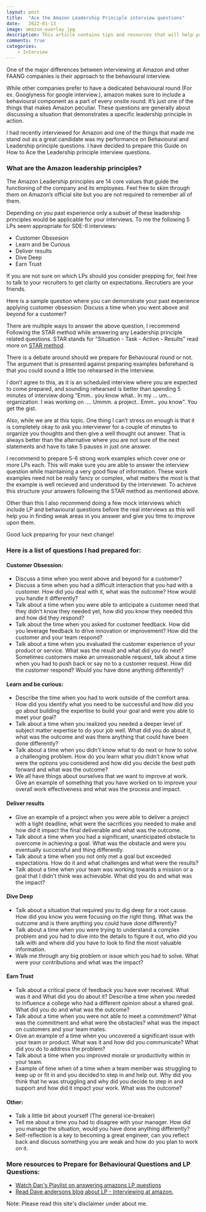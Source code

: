 ```yaml
---
layout: post
title:  "Ace the Amazon Leadership Principle interview questions"
date:   2022-01-13
image: amazon-overlay.jpg
description: This article contains tips and resources that will help you prepare for the Amazon Leadership Principle interview questions
comments: true
categories:
	- Interview
---
```


<p class="intro"><span class="dropcap">O</span>ne of the major differences between interviewing at Amazon and other FAANG companies is their approach to the behavioural interview.</p>

<p>While other companies prefer to have a dedicated behavioural round (For ex. Googlyness for google interview.), amazon makes sure to include a behavioural component as a part of every onsite round. It’s just one of the things that makes Amazon peculiar. These questions are generally about discussing a situation that demonstrates a specific leadership principle in action.</p>

I had recently interviewed for Amazon and one of the things that made me stand out as a great candidate was my performance on Behavioural and Leadership principle questions. I have decided to prepare this Guide on How to Ace the Leadership principle interview questions. 

### What are the Amazon leadership principles?
The Amazon Leadership principles are 14 core values that guide the functioning of the company and its employees. Feel free to skim through them on Amazon’s official site but you are not required to remember all of them. 

Depending on you past experience only a subset of these leadership principles would be applicable for your interviews. To me the following 5 LPs seem appropriate for SDE-II interviews:

* Customer Obssesion
* Learn and be Curious
* Deliver results
* Dive Deep
* Earn Trust

If you are not sure on which LPs should you consider prepping for, feel free to talk to your recruiters to get clarity on expectations. Recrutiers are your friends. 

Here is a sample question where you can demonstrate your past experience applying customer obsession:
	Discuss a time when you went above and beyond for a customer?

There are multiple ways to answer the above question, I recommend Following the STAR method while answering any Leadership principle related questions. STAR stands for "Situation - Task - Action - Results" read more on [STAR method][star]. 

There is a debate around should we prepare for Behavioural round or not. The argument that is presented against preparing examples beforehand is that you could sound a little too rehearsed in the interview. 

I don’t agree to this, as it is an scheduled interview where you are expected to come prepared, and sounding rehearsed is better than spending 5 minutes of interview doing “Emm.. you know what.. In my … um…organization. I was working on …. Ummm. a project.. Emm.. you know”. You get the gist. 

Also, while we are at this topic. One thing I can’t stress on enough is that it is completely okay to ask you interviewer for a couple of minutes to organize you thoughts and then give a well thought out answer. That is always better than the alternative where you are not sure of the next statements and have to take 5 pauses in just one answer. 

I recommend to prepare 5-6 strong work examples which cover one or more LPs each. This will make sure you are able to answer the interview question while maintaining a very good flow of information. These work examples need not be really fancy or complex, what matters the most is that the example is well recieved and understood by the interviewer. To achieve this structure your answers following the STAR method as mentioned above.

Other than this I also recommend doing a few mock interviews which include LP and behavioural questions before the real interviews as this will help you in finding weak areas in you answer and give you time to improve upon them. 

Good luck preparing for your next change!

### Here is a list of questions I had prepared for:
#### Customer Obsession:
* Discuss a time when you went above and beyond for a customer?
* Discuss a time when you had a difficult interaction that you had with a customer. How did you deal with it, what was the outcome? How would you handle it differently?
* Talk about a time when you were able to anticipate a customer need that they didn't know they needed yet, how did you know they needed this and how did they respond?
* Talk about the time when you asked for customer feedback. How did you leverage feedback to drive innovation or improvement? How did the customer and your team respond?
* Talk about a time when you evaluated the customer experience of your product or service. What was the result and what did you do next?
Sometimes customers make an unreasonable request, talk about a time when you had to push back or say no to a customer request. How did the customer respond? Would you have done anything differently?
 
#### Learn and be curious:
* Describe the time when you had to work outside of the comfort area. How did you identify what you need to be successful and how did you go about building the expertise to build your goal and were you able to meet your goal?
* Talk about a time when you realized you needed a deeper level of subject matter expertise to do your job well. What did you do about it, what was the outcome and was there anything that could have been done differently?
* Talk about a time when you didn't know what to do next or how to solve a challenging problem. How do you learn what you didn’t know what were the options you considered and how did you decide the best path forward and what was the outcome?
* We all have things about ourselves that we want to improve at work. Give an example of something that you have worked on to improve your overall work effectiveness and what was the process and impact.
 
#### Deliver results
* Give an example of a project when you were able to deliver a project with a tight deadline, what were the sacrifices you needed to make and how did it impact the final deliverable and what was the outcome.
* Talk about a time when you had a significant, unanticipated obstacle to overcome in achieving a goal. What was the obstacle and were you eventually successful and thing differently.
* Talk about a time when you not only met a goal but exceeded expectations. How do it and what challenges and what were the results?
* Talk about a time when your team was working towards a mission or a goal that I didn't think was achievable. What did you do and what was the impact?
 
#### Dive Deep
* Talk about a situation that required you to dig deep for a root cause. How did you know you were focusing on the right thing. What was the outcome and is there anything you could have done differently?
* Talk about a time when you were trying to understand a complex problem and you had to dive into the details to figure it out, who did you talk with and where did you have to look to find the most valuable information.
* Walk me through any big problem or issue which you had to solve. What were your contributions and what was the impact?

#### Earn Trust
* Talk about a critical piece of feedback you have ever received. What was it and What did you do about it?
Describe a time when you needed to influence a college who had a different opinion about a shared goal. What did you do and what was the outcome?
* Talk about a time when you were not able to meet a commitment? What was the commitment and what were the obstacles? what was the impact on customers and your team mates.
* Give an example of a time when you uncovered a significant issue with your team or product. What was it and how did you communicate? What did you do to address the problem?
* Talk about a time when you improved morale or productivity within in your team.
* Example of time when of a time when a team member was struggling to keep up or fit in and you decided to step in and help out. Why did you think that he was struggling and why did you decide to step in and support and how did it impact your work. What was the outcome?
 
#### Other:
* Talk a little bit about yourself (The general ice-breaker)
* Tell me about a time you had to disagree with your manager. How did you manage the situation, would you have done anything differently?
* Self-reflection is a key to becoming a great engineer, can you reflect back and discuss something you are weak and how do you plan to work on it. 


### More resources to Prepare for Behavioural Questions and LP Questions: 

* [Watch Dan's Playlist on answering amazons LP questions][dan] 
* [Read Dave andersons blog about LP - Interviewing at amazon.][dave]


Note: Please read this site's disclaimer under about me. 

[star]: https://in.indeed.com/career-advice/interviewing/how-to-use-the-star-interview-response-technique
[dan]: https://www.youtube.com/watch?v=hpSQd54fJwI&list=PLLucmoeZjtMTarjnBcV5qOuAI4lE5ZinV&index=2
[dave]: https://scarletinked.medium.com/are-you-the-leader-were-looking-for-interviewing-at-amazon-8301d787815d
